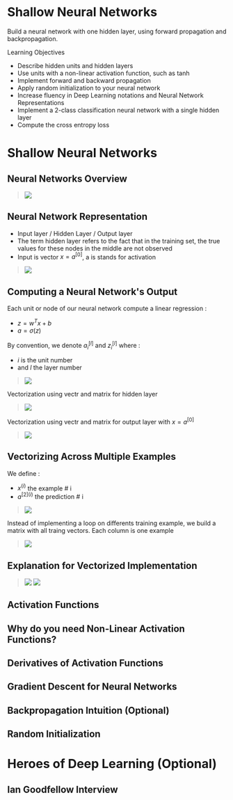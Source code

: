 # Shallow Neural Networks

Build a neural network with one hidden layer, using forward propagation and backpropagation.

Learning Objectives
- Describe hidden units and hidden layers
- Use units with a non-linear activation function, such as tanh
- Implement forward and backward propagation
- Apply random initialization to your neural network
- Increase fluency in Deep Learning notations and Neural Network Representations
- Implement a 2-class classification neural network with a single hidden layer
- Compute the cross entropy loss


# Shallow Neural Networks

## Neural Networks Overview

> <img src="./images/w03-01-Neural_Networks_Overview/img_2023-03-12_19-49-48.png">

## Neural Network Representation

- Input layer / Hidden Layer / Output layer
- The term hidden layer refers to the fact that in the training set, the true values for these nodes in the middle are not observed
- Input is vector $x = a^{[0]}$, a is stands for activation

> <img src="./images/w03-02-Neural_Network_Representation/img_2023-03-12_19-52-28.png">

## Computing a Neural Network's Output

Each unit or node of our neural network compute a linear regression :
- $z=w^Tx+b$
- $a=\sigma(z)$

By convention, we denote $a_i^{[l]}$ and $z_i^{[l]}$ where :
- $i$ is the unit number
- and $l$ the layer number

> <img src="./images/w03-03-Computing_a_Neural_Networks_Output/img_2023-03-13_18-53-50.png">

Vectorization using vectr and matrix for hidden layer

> <img src="./images/w03-03-Computing_a_Neural_Networks_Output/img_2023-03-13_21-17-59.png">

Vectorization using vectr and matrix for output layer with $x = a^{[0]}$


> <img src="./images/w03-03-Computing_a_Neural_Networks_Output/img_2023-03-13_21-18-01.png">

## Vectorizing Across Multiple Examples

We define :
- $x^{(i)}$ the example # i 
- $a^{[2](i)}$ the prediction # i 

> <img src="./images/w03-04-Vectorizing_Across_Multiple_Examples/img_2023-03-13_21-22-09.png">

Instead of implementing a loop on differents training example, we build a matrix with all traing vectors. Each column is one example

> <img src="./images/w03-04-Vectorizing_Across_Multiple_Examples/img_2023-03-13_21-22-11.png">

## Explanation for Vectorized Implementation

> <img src="./images/w03-05-Explanation_for_Vectorized_Implementation/img_2023-03-13_21-26-55.png">
> <img src="./images/w03-05-Explanation_for_Vectorized_Implementation/img_2023-03-13_21-26-57.png">

## Activation Functions

## Why do you need Non-Linear Activation Functions?

## Derivatives of Activation Functions

## Gradient Descent for Neural Networks

## Backpropagation Intuition (Optional)

## Random Initialization



# Heroes of Deep Learning (Optional)

## Ian Goodfellow Interview
